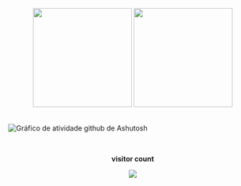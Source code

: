 <div align="center">

  <img height="200em" src="https://github-readme-stats.vercel.app/api?username=EvandroSouz4&show_icons=true&theme=dracula&include_all_commits=true&count_private=true"/>

  <img height="200em" src="https://github-readme-stats.vercel.app/api/top-langs/?username=EvandroSouz4&layout=compact&langs_count=16&theme=dracula"/>

</div>

<br>

![ Gráfico de atividade github de Ashutosh ](https://github-readme-activity-graph.cyclic.app/graph?username=EvandroSouz4&bg_color=0d1117&color=b13583&line=b13583&point=ff9494&area=true&hide_border=true)



<div align="center">

<br><p align="center"><b>

visitor count</b></p>  

<p align="center"><img align="center" src="https://profile-counter.glitch.me/{EvandroSouz4}/count.svg" /></p>

<br>

</div>
